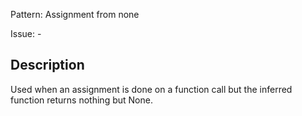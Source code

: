 Pattern: Assignment from none

Issue: -

## Description

Used when an assignment is done on a function call but the inferred function returns nothing but None.